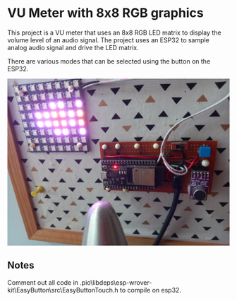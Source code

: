# VU Meter with 8x8 RGB graphics

This project is a VU meter that uses an 8x8 RGB LED matrix to display the volume level of an audio signal. The project uses an ESP32  to sample analog audio signal and drive the LED matrix.

There are various modes that can be selected using the button on the ESP32.

[![VU Meter](images/vu-meter.jpg)](images/vu-meter.jpg)

## Notes

Comment out all code in .pio\libdeps\esp-wrover-kit\EasyButton\src\EasyButtonTouch.h to compile on esp32.

